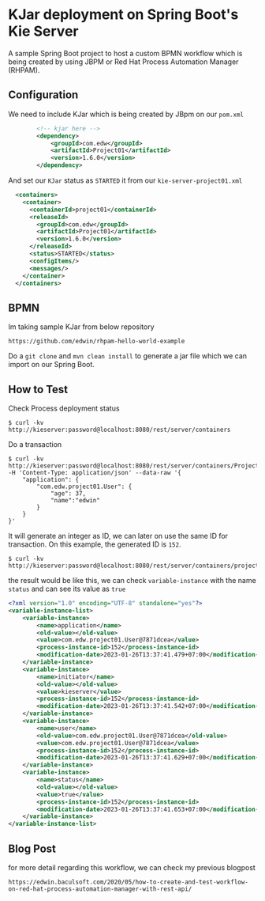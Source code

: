# KJar deployment on  Spring Boot's Kie Server
A sample Spring Boot project to host a custom BPMN workflow which is being created by using JBPM or Red Hat Process Automation Manager (RHPAM). 

## Configuration
We need to include KJar which is being created by JBpm on our `pom.xml`
```xml
        <!-- kjar here -->
        <dependency>
            <groupId>com.edw</groupId>
            <artifactId>Project01</artifactId>
            <version>1.6.0</version>
        </dependency>
```

And set our `KJar` status as `STARTED` it from our `kie-server-project01.xml`
```xml
  <containers>
    <container>
      <containerId>project01</containerId>
      <releaseId>
        <groupId>com.edw</groupId>
        <artifactId>Project01</artifactId>
        <version>1.6.0</version>
      </releaseId>
      <status>STARTED</status>
      <configItems/>
      <messages/>
    </container>
  </containers>
```

## BPMN
Im taking sample KJar from below repository
```
https://github.com/edwin/rhpam-hello-world-example
```

Do a `git clone` and `mvn clean install` to generate a jar file which we can import on our Spring Boot.

## How to Test
Check Process deployment status
```
$ curl -kv http://kieserver:password@localhost:8080/rest/server/containers
```

Do a transaction
```
$ curl -kv http://kieserver:password@localhost:8080/rest/server/containers/Project01/processes/Project01.Business01/instances -H 'Content-Type: application/json' --data-raw '{
    "application": {
        "com.edw.project01.User": {
            "age": 37,
            "name":"edwin"
        }
    }
}'
```

It will generate an integer as ID, we can later on use the same ID for transaction. On this example, the generated ID is `152`.
```
$ curl -kv http://kieserver:password@localhost:8080/rest/server/containers/project01/processes/instances/152/variables/instances/
```

the result would be like this, we can check `variable-instance` with the name `status` and can see its value as `true`
```xml
<?xml version="1.0" encoding="UTF-8" standalone="yes"?>
<variable-instance-list>
    <variable-instance>
        <name>application</name>
        <old-value></old-value>
        <value>com.edw.project01.User@7871dcea</value>
        <process-instance-id>152</process-instance-id>
        <modification-date>2023-01-26T13:37:41.479+07:00</modification-date>
    </variable-instance>
    <variable-instance>
        <name>initiator</name>
        <old-value></old-value>
        <value>kieserver</value>
        <process-instance-id>152</process-instance-id>
        <modification-date>2023-01-26T13:37:41.542+07:00</modification-date>
    </variable-instance>
    <variable-instance>
        <name>user</name>
        <old-value>com.edw.project01.User@7871dcea</old-value>
        <value>com.edw.project01.User@7871dcea</value>
        <process-instance-id>152</process-instance-id>
        <modification-date>2023-01-26T13:37:41.629+07:00</modification-date>
    </variable-instance>
    <variable-instance>
        <name>status</name>
        <old-value></old-value>
        <value>true</value>
        <process-instance-id>152</process-instance-id>
        <modification-date>2023-01-26T13:37:41.653+07:00</modification-date>
    </variable-instance>
</variable-instance-list>
```

## Blog Post
for more detail regarding this workflow, we can check my previous blogpost
```
https://edwin.baculsoft.com/2020/05/how-to-create-and-test-workflow-on-red-hat-process-automation-manager-with-rest-api/
```